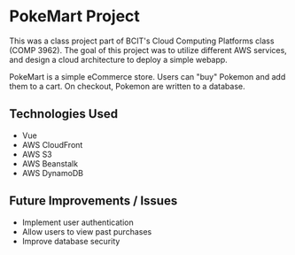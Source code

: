 # PokeMart Project
This was a class project part of BCIT's Cloud Computing Platforms class (COMP 3962). The goal of this project was to utilize different AWS services, and design a cloud architecture to deploy a simple webapp.

PokeMart is a simple eCommerce store. Users can "buy" Pokemon and add them to a cart. On checkout, Pokemon are written to a database.

## Technologies Used
- Vue
- AWS CloudFront
- AWS S3
- AWS Beanstalk
- AWS DynamoDB

## Future Improvements / Issues
- Implement user authentication
- Allow users to view past purchases
- Improve database security
